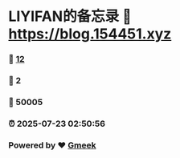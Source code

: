 # LIYIFAN的备忘录 :link: https://blog.154451.xyz 
### :page_facing_up: [12](https://blog.154451.xyz/tag.html) 
### :speech_balloon: 2 
### :hibiscus: 50005 
### :alarm_clock: 2025-07-23 02:50:56 
### Powered by :heart: [Gmeek](https://github.com/Meekdai/Gmeek)
